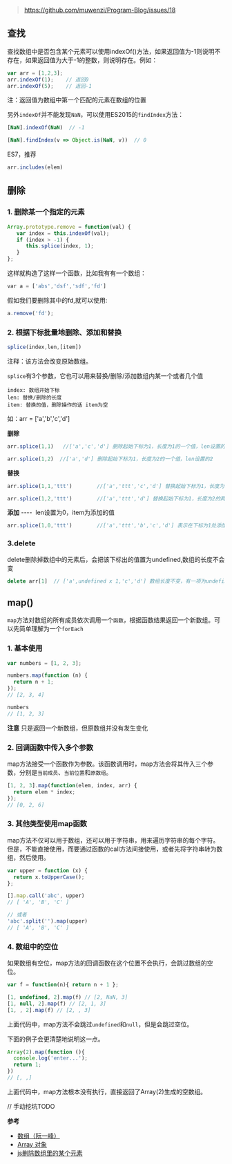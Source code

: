 > https://github.com/muwenzi/Program-Blog/issues/18

## 查找
查找数组中是否包含某个元素可以使用indexOf()方法，如果返回值为-1则说明不存在，如果返回值为大于-1的整数，则说明存在。例如：
```javascript
var arr = [1,2,3];
arr.indexOf(1);    // 返回0
arr.indexOf(5);    // 返回-1
```
注：返回值为数组中第一个匹配的元素在数组的位置

另外`indexOf`并不能发现`NaN`，可以使用ES2015的`findIndex`方法：
```javascript
[NaN].indexOf(NaN)  // -1

[NaN].findIndex(v => Object.is(NaN, v))  // 0
```

ES7，推荐
```javascript
arr.includes(elem)
```

## 删除
### 1. 删除某一个指定的元素
```javascript
Array.prototype.remove = function(val) {
   var index = this.indexOf(val);
   if (index > -1) {
      this.splice(index, 1);
   }
};
```
这样就构造了这样一个函数，比如我有有一个数组：
```javascript
var a = ['abs','dsf','sdf','fd']
````
假如我们要删除其中的fd,就可以使用:
```javascript
a.remove('fd');
```

### 2. 根据下标批量地删除、添加和替换
```javascript
splice(index,len,[item])    
```
注释：该方法会改变原始数组。

`splice`有3个参数，它也可以用来替换/删除/添加数组内某一个或者几个值

```
index: 数组开始下标        
len: 替换/删除的长度       
item: 替换的值，删除操作的话 item为空
```

如：arr = ['a','b','c','d']

**删除**
```javascript
arr.splice(1,1)   //['a','c','d'] 删除起始下标为1，长度为1的一个值，len设置的1，如果为0，则数组不变

arr.splice(1,2)  //['a','d'] 删除起始下标为1，长度为2的一个值，len设置的2
```
**替换**
```javascript
arr.splice(1,1,'ttt')        //['a','ttt','c','d'] 替换起始下标为1，长度为1的一个值为‘ttt’，len设置的1

arr.splice(1,2,'ttt')        //['a','ttt','d'] 替换起始下标为1，长度为2的两个值为‘ttt’，len设置的1
```
**添加** ----  len设置为0，item为添加的值
```javascript
arr.splice(1,0,'ttt')        //['a','ttt','b','c','d'] 表示在下标为1处添加一项'ttt'
```

### 3.delete      

delete删除掉数组中的元素后，会把该下标出的值置为undefined,数组的长度不会变
```javascript
delete arr[1]  // ['a',undefined x 1,'c','d'] 数组长度不变，有一项为undefined
```

## map()

`map`方法对数组的所有成员依次调用一个`函数`，根据函数结果返回一个新数组。可以先简单理解为一个`forEach`
### 1. 基本使用

``` javascript
var numbers = [1, 2, 3];

numbers.map(function (n) {
  return n + 1;
});
// [2, 3, 4]

numbers
// [1, 2, 3]
```

**注意** 只是返回一个新数组，但原数组并没有发生变化
### 2. 回调函数中传入多个参数

map方法接受一个函数作为参数。该函数调用时，map方法会将其传入三个参数，分别是`当前成员`、`当前位置`和`原数组`。

``` javascript
[1, 2, 3].map(function(elem, index, arr) {
  return elem * index;
});
// [0, 2, 6]
```
### 3. 其他类型使用map函数

map方法不仅可以用于数组，还可以用于字符串，用来遍历字符串的每个字符。但是，不能直接使用，而要通过函数的call方法间接使用，或者先将字符串转为数组，然后使用。

``` javascript
var upper = function (x) {
  return x.toUpperCase();
};

[].map.call('abc', upper)
// [ 'A', 'B', 'C' ]

// 或者
'abc'.split('').map(upper)
// [ 'A', 'B', 'C' ]
```
### 4. 数组中的空位

如果数组有空位，map方法的回调函数在这个位置不会执行，会跳过数组的空位。

``` javascript
var f = function(n){ return n + 1 };

[1, undefined, 2].map(f) // [2, NaN, 3]
[1, null, 2].map(f) // [2, 1, 3]
[1, , 2].map(f) // [2, , 3]
```

上面代码中，map方法不会跳过`undefined`和`null`，但是会跳过空位。

下面的例子会更清楚地说明这一点。

``` javascript
Array(2).map(function (){
  console.log('enter...');
  return 1;
})
// [, ,]
```

上面代码中，map方法根本没有执行，直接返回了Array(2)生成的空数组。

// 手动挖坑TODO

**参考**
- [数组（阮一峰）](http://javascript.ruanyifeng.com/grammar/array.html)
- [Array 对象](http://javascript.ruanyifeng.com/stdlib/array.html)
- [js删除数组里的某个元素](http://caibaojian.com/js-splice-element.html)

